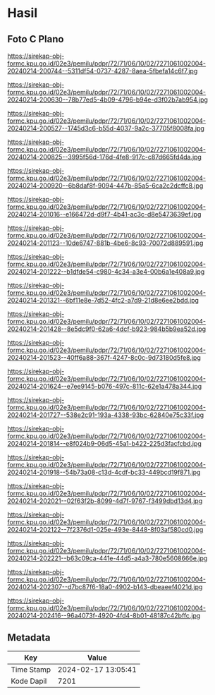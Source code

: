 # Hasil

## Foto C Plano

https://sirekap-obj-formc.kpu.go.id/02e3/pemilu/pdpr/72/71/06/10/02/7271061002004-20240214-200744--5311df54-0737-4287-8aea-5fbefa14c6f7.jpg

https://sirekap-obj-formc.kpu.go.id/02e3/pemilu/pdpr/72/71/06/10/02/7271061002004-20240214-200630--78b77ed5-4b09-4796-b94e-d3f02b7ab954.jpg

https://sirekap-obj-formc.kpu.go.id/02e3/pemilu/pdpr/72/71/06/10/02/7271061002004-20240214-200527--1745d3c6-b55d-4037-9a2c-37705f8008fa.jpg

https://sirekap-obj-formc.kpu.go.id/02e3/pemilu/pdpr/72/71/06/10/02/7271061002004-20240214-200825--3995f56d-176d-4fe8-917c-c87d665fd4da.jpg

https://sirekap-obj-formc.kpu.go.id/02e3/pemilu/pdpr/72/71/06/10/02/7271061002004-20240214-200920--6b8daf8f-9094-447b-85a5-6ca2c2dcffc8.jpg

https://sirekap-obj-formc.kpu.go.id/02e3/pemilu/pdpr/72/71/06/10/02/7271061002004-20240214-201016--e166472d-d9f7-4b41-ac3c-d8e5473639ef.jpg

https://sirekap-obj-formc.kpu.go.id/02e3/pemilu/pdpr/72/71/06/10/02/7271061002004-20240214-201123--10de6747-881b-4be6-8c93-70072d889591.jpg

https://sirekap-obj-formc.kpu.go.id/02e3/pemilu/pdpr/72/71/06/10/02/7271061002004-20240214-201222--b1dfde54-c980-4c34-a3e4-00b6a1e408a9.jpg

https://sirekap-obj-formc.kpu.go.id/02e3/pemilu/pdpr/72/71/06/10/02/7271061002004-20240214-201321--6bf11e8e-7d52-4fc2-a7d9-21d8e6ee2bdd.jpg

https://sirekap-obj-formc.kpu.go.id/02e3/pemilu/pdpr/72/71/06/10/02/7271061002004-20240214-201428--8e5dc9f0-62a6-4dcf-b923-984b5b9ea52d.jpg

https://sirekap-obj-formc.kpu.go.id/02e3/pemilu/pdpr/72/71/06/10/02/7271061002004-20240214-201523--40ff6a88-367f-4247-8c0c-9d73180d5fe8.jpg

https://sirekap-obj-formc.kpu.go.id/02e3/pemilu/pdpr/72/71/06/10/02/7271061002004-20240214-201624--e7ee9145-b076-497c-811c-62e1a478a344.jpg

https://sirekap-obj-formc.kpu.go.id/02e3/pemilu/pdpr/72/71/06/10/02/7271061002004-20240214-201727--538e2c91-193a-4338-93bc-62840e75c33f.jpg

https://sirekap-obj-formc.kpu.go.id/02e3/pemilu/pdpr/72/71/06/10/02/7271061002004-20240214-201814--e8f024b9-06d5-45a1-b422-225d3facfcbd.jpg

https://sirekap-obj-formc.kpu.go.id/02e3/pemilu/pdpr/72/71/06/10/02/7271061002004-20240214-201918--54b73a08-c13d-4cdf-bc33-449bcd19f871.jpg

https://sirekap-obj-formc.kpu.go.id/02e3/pemilu/pdpr/72/71/06/10/02/7271061002004-20240214-202021--02f63f2b-8099-4d7f-9767-f3499dbd13d4.jpg

https://sirekap-obj-formc.kpu.go.id/02e3/pemilu/pdpr/72/71/06/10/02/7271061002004-20240214-202122--7f2376d1-025e-493e-8448-8f03af580cd0.jpg

https://sirekap-obj-formc.kpu.go.id/02e3/pemilu/pdpr/72/71/06/10/02/7271061002004-20240214-202221--b63c09ca-441e-44d5-a4a3-780e5608666e.jpg

https://sirekap-obj-formc.kpu.go.id/02e3/pemilu/pdpr/72/71/06/10/02/7271061002004-20240214-202307--d7bc87f6-18a0-4902-b143-dbeaeef4021d.jpg

https://sirekap-obj-formc.kpu.go.id/02e3/pemilu/pdpr/72/71/06/10/02/7271061002004-20240214-202416--96a4073f-4920-4fd4-8b01-48187c42bffc.jpg


## Metadata

| Key        | Value               |
| ---------- | ------------------- |
| Time Stamp | 2024-02-17 13:05:41 |
| Kode Dapil | 7201                |



